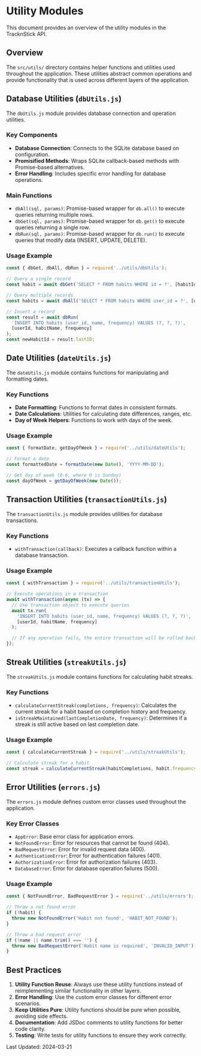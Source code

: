 # Utility Modules

This document provides an overview of the utility modules in the TracknStick API.

## Overview

The `src/utils/` directory contains helper functions and utilities used throughout the application. These utilities abstract common operations and provide functionality that is used across different layers of the application.

## Database Utilities (`dbUtils.js`)

The `dbUtils.js` module provides database connection and operation utilities.

### Key Components

- **Database Connection**: Connects to the SQLite database based on configuration.
- **Promisified Methods**: Wraps SQLite callback-based methods with Promise-based alternatives.
- **Error Handling**: Includes specific error handling for database operations.

### Main Functions

- `dbAll(sql, params)`: Promise-based wrapper for `db.all()` to execute queries returning multiple rows.
- `dbGet(sql, params)`: Promise-based wrapper for `db.get()` to execute queries returning a single row.
- `dbRun(sql, params)`: Promise-based wrapper for `db.run()` to execute queries that modify data (INSERT, UPDATE, DELETE).

### Usage Example

```javascript
const { dbGet, dbAll, dbRun } = require('../utils/dbUtils');

// Query a single record
const habit = await dbGet('SELECT * FROM habits WHERE id = ?', [habitId]);

// Query multiple records
const habits = await dbAll('SELECT * FROM habits WHERE user_id = ?', [userId]);

// Insert a record
const result = await dbRun(
  'INSERT INTO habits (user_id, name, frequency) VALUES (?, ?, ?)',
  [userId, habitName, frequency]
);
const newHabitId = result.lastID;
```

## Date Utilities (`dateUtils.js`)

The `dateUtils.js` module contains functions for manipulating and formatting dates.

### Key Functions

- **Date Formatting**: Functions to format dates in consistent formats.
- **Date Calculations**: Utilities for calculating date differences, ranges, etc.
- **Day of Week Helpers**: Functions to work with days of the week.

### Usage Example

```javascript
const { formatDate, getDayOfWeek } = require('../utils/dateUtils');

// Format a date
const formattedDate = formatDate(new Date(), 'YYYY-MM-DD');

// Get day of week (0-6, where 0 is Sunday)
const dayOfWeek = getDayOfWeek(new Date());
```

## Transaction Utilities (`transactionUtils.js`)

The `transactionUtils.js` module provides utilities for database transactions.

### Key Functions

- `withTransaction(callback)`: Executes a callback function within a database transaction.

### Usage Example

```javascript
const { withTransaction } = require('../utils/transactionUtils');

// Execute operations in a transaction
await withTransaction(async (tx) => {
  // Use transaction object to execute queries
  await tx.run(
    'INSERT INTO habits (user_id, name, frequency) VALUES (?, ?, ?)',
    [userId, habitName, frequency]
  );

  // If any operation fails, the entire transaction will be rolled back
});
```

## Streak Utilities (`streakUtils.js`)

The `streakUtils.js` module contains functions for calculating habit streaks.

### Key Functions

- `calculateCurrentStreak(completions, frequency)`: Calculates the current streak for a habit based on completion history and frequency.
- `isStreakMaintained(lastCompletionDate, frequency)`: Determines if a streak is still active based on last completion date.

### Usage Example

```javascript
const { calculateCurrentStreak } = require('../utils/streakUtils');

// Calculate streak for a habit
const streak = calculateCurrentStreak(habitCompletions, habit.frequency);
```

## Error Utilities (`errors.js`)

The `errors.js` module defines custom error classes used throughout the application.

### Key Error Classes

- `AppError`: Base error class for application errors.
- `NotFoundError`: Error for resources that cannot be found (404).
- `BadRequestError`: Error for invalid request data (400).
- `AuthenticationError`: Error for authentication failures (401).
- `AuthorizationError`: Error for authorization failures (403).
- `DatabaseError`: Error for database operation failures (500).

### Usage Example

```javascript
const { NotFoundError, BadRequestError } = require('../utils/errors');

// Throw a not found error
if (!habit) {
  throw new NotFoundError('Habit not found', 'HABIT_NOT_FOUND');
}

// Throw a bad request error
if (!name || name.trim() === '') {
  throw new BadRequestError('Habit name is required', 'INVALID_INPUT');
}
```

## Best Practices

1. **Utility Function Reuse**: Always use these utility functions instead of reimplementing similar functionality in other layers.
2. **Error Handling**: Use the custom error classes for different error scenarios.
3. **Keep Utilities Pure**: Utility functions should be pure when possible, avoiding side effects.
4. **Documentation**: Add JSDoc comments to utility functions for better code clarity.
5. **Testing**: Write tests for utility functions to ensure they work correctly.

Last Updated: 2024-03-21
